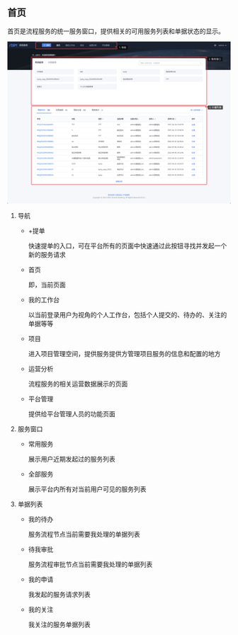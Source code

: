 ## 首页

首页是流程服务的统一服务窗口，提供相关的可用服务列表和单据状态的显示。

![image-20220427170820667](media/image-20220427170820667.png)

1. 导航

   - +提单

     快速提单的入口，可在平台所有的页面中快速通过此按钮寻找并发起一个新的服务请求

   - 首页

     即，当前页面

   - 我的工作台

     以当前登录用户为视角的个人工作台，包括个人提交的、待办的、关注的单据等等

   - 项目

     进入项目管理空间，提供服务提供方管理项目服务的信息和配置的地方

   - 运营分析

     流程服务的相关运营数据展示的页面

   - 平台管理

     提供给平台管理人员的功能页面

2. 服务窗口

   - 常用服务

     展示用户近期发起过的服务列表

   - 全部服务

     展示平台内所有对当前用户可见的服务列表

3. 单据列表

   - 我的待办

     服务流程节点当前需要我处理的单据列表

   - 待我审批

     服务流程审批节点当前需要我处理的单据列表

   - 我的申请

     我发起的服务请求列表

   - 我的关注

     我关注的服务单据列表

